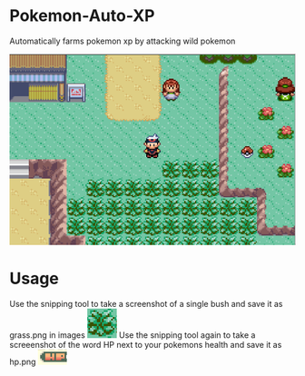 # Pokemon-Auto-XP
Automatically farms pokemon xp by attacking wild pokemon

![](https://raw.githubusercontent.com/Adamv27/Pokemon-Auto-XP/master/images/PokemonAutoXP.png)

# Usage
Use the snipping tool to take a screenshot of a single bush and save it as grass.png in images
![](https://raw.githubusercontent.com/Adamv27/Pokemon-Auto-XP/master/images/grass.png)
Use the snipping tool again to take a screeenshot of the word HP next to your pokemons health and save it as hp.png
![](https://raw.githubusercontent.com/Adamv27/Pokemon-Auto-XP/master/images/hp.png)
